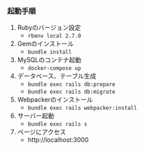 ### 起動手順
1. Rubyのバージョン設定
   * `rbenv local 2.7.0`
2. Gemのインストール
   * `bundle install`
3. MySQLのコンテナ起動
   * `docker-compose up`
4. データベース、テーブル生成
   * `bundle exec rails db:prepare`
   * `bundle exec rails db:migrate`
5. Webpackerのインストール
   * `bundle exec rails webpacker:install`
6. サーバー起動
   * `bundle exec rails s`
7. ページにアクセス
   * http://localhost:3000
